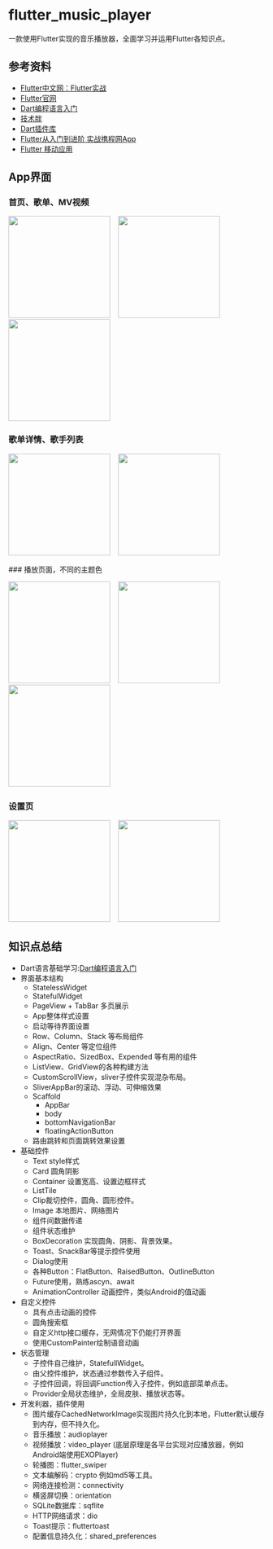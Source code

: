 # flutter_music_player

一款使用Flutter实现的音乐播放器，全面学习并运用Flutter各知识点。

## 参考资料
- [Flutter中文网：Flutter实战](https://book.flutterchina.club/)
- [Flutter官网](https://flutter.dev/)
- [Dart编程语言入门](https://www.imooc.com/learn/1035)
- [技术胖](https://jspang.com)
- [Dart插件库](https://pub.flutter-io.cn/)
- [Flutter从入门到进阶 实战携程网App](https://coding.imooc.com/class/321.html)
- [Flutter 移动应用](https://ninghao.net/package/flutter)

## App界面
### 首页、歌单、MV视频
<p>
  <img src="./screenShot/01_home_page.jpg" width="200"> &nbsp;&nbsp;
  <img src="./screenShot/02_play_list.jpg" width="200"> &nbsp;&nbsp;
  <img src="./screenShot/03_mv.jpg" width="200">
</p>

### 歌单详情、歌手列表
<p>
  <img src="./screenShot/04_playlist_detail.jpg" width="200"> &nbsp;&nbsp;
  <img src="./screenShot/05_artists.jpg" width="200"> &nbsp;&nbsp;
</p>
### 播放页面，不同的主题色
<p>
  <img src="./screenShot/06_player.jpg" width="200"> &nbsp;&nbsp;
  <img src="./screenShot/07_player.jpg" width="200"> &nbsp;&nbsp;
  <img src="./screenShot/08_player.jpg" width="200"> &nbsp;&nbsp;
</p>

### 设置页
<p>
  <img src="./screenShot/09_setting.jpg" width="200"> &nbsp;&nbsp;
  <img src="./screenShot/10_search.jpg" width="200"> &nbsp;&nbsp;
</p>

## 知识点总结
- Dart语言基础学习:[Dart编程语言入门](https://www.imooc.com/learn/1035)
- 界面基本结构
  - StatelessWidget
  - StatefulWidget
  - PageView + TabBar 多页展示
  - App整体样式设置
  - 启动等待界面设置
  - Row、Column、Stack 等布局组件
  - Align、Center 等定位组件
  - AspectRatio、SizedBox、Expended 等有用的组件
  - ListView、GridView的各种构建方法
  - CustomScrollView，sliver子控件实现混杂布局。
  - SliverAppBar的滚动、浮动、可伸缩效果
  - Scaffold
    - AppBar
    - body
    - bottomNavigationBar
    - floatingActionButton
  - 路由跳转和页面跳转效果设置
- 基础控件
  - Text style样式
  - Card 圆角阴影
  - Container 设置宽高、设置边框样式
  - ListTile
  - Clip裁切控件，圆角、圆形控件。
  - Image 本地图片、网络图片
  - 组件间数据传递
  - 组件状态维护
  - BoxDecoration 实现圆角、阴影、背景效果。
  - Toast、SnackBar等提示控件使用
  - Dialog使用
  - 各种Button：FlatButton、RaisedButton、OutlineButton
  - Future使用，熟练ascyn、await
  - AnimationController 动画控件，类似Android的值动画
- 自定义控件
  - 具有点击动画的控件
  - 圆角搜索框
  - 自定义http接口缓存，无网情况下仍能打开界面
  - 使用CustomPainter绘制语音动画
- 状态管理
  - 子控件自己维护，StatefullWidget。
  - 由父控件维护，状态通过参数传入子组件。
  - 子控件回调，将回调Function传入子控件，例如底部菜单点击。
  - Provider全局状态维护，全局皮肤、播放状态等。
- 开发利器，插件使用
  - 图片缓存CachedNetworkImage实现图片持久化到本地，Flutter默认缓存到内存，但不持久化。
  - 音乐播放：audioplayer
  - 视频播放：video_player (底层原理是各平台实现对应播放器，例如Android端使用EXOPlayer)
  - 轮播图：flutter_swiper
  - 文本编解码：crypto 例如md5等工具。
  - 网络连接检测：connectivity
  - 横竖屏切换：orientation
  - SQLite数据库：sqflite
  - HTTP网络请求：dio
  - Toast提示：fluttertoast
  - 配置信息持久化：shared_preferences
